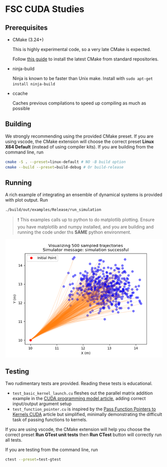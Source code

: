 # FSC CUDA Studies

## Prerequisites

* CMake (3.24+)

    This is highly experimental code, so a very late CMake is expected.

    Follow [this guide](https://askubuntu.com/questions/355565/how-do-i-install-the-latest-version-of-cmake-from-the-command-line) to install the latest CMake from standard repositories.

* ninja-build

    Ninja is known to be faster than Unix make. 
    Install with `sudo apt-get install ninja-build`

* ccache

    Caches previous compilations to speed up compiling as much as possible

## Building

We strongly recommending using the provided CMake preset.
If you are using vscode, the CMake extension will choose the correct preset **Linux X64 Default** (instead of using compiler kits).
If you are building from the command line, run

``` bash
cmake -S . --preset=linux-default # NO -B build option
cmake --build --preset=build-debug # Or build-release
```

## Running

A rich example of integrating an ensemble of dynamical systems is provided with plot output. Run

``` bash
./build/out/examples/Release/run_simulation
```

> :exclamation: This examples calls up to python to do matplotlib plotting.
> Ensure you have matplotlib and numpy installed, and you are building and running the code under ths **SAME** python environment.

![Graphical Simulation Results](res/Figure_1.png)

## Testing

Two rudimentary tests are provided. Reading these tests is educational.

* `test_basic_kernel_launch.cu` fleshes out the parallel matrix addition example in the [CUDA programming model article](https://developer.nvidia.com/blog/cuda-refresher-cuda-programming-model/), adding correct input/output argument setup
* `test_function_pointer.cu` is inspired by the [Pass Function Pointers to Kernels CUDA](https://leimao.github.io/blog/Pass-Function-Pointers-to-Kernels-CUDA/) article but simplified, minimally demonstrating the difficult task of passing functions to kernels.

If you are using vscode, the CMake extension will help you choose the correct preset **Run GTest unit tests** then **Run CTest** button will correctly run all tests.

If you are testing from the command line, run

``` bash
ctest --preset=test-gtest
```
